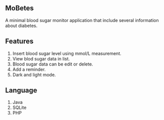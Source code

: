 ## MoBetes
A minimal blood sugar monitor application that include several information about diabetes. 

## Features
1. Insert blood sugar level using mmol/L measurement.
2. View blod sugar data in list.
3. Blood sugar data can be edit or delete.
4. Add a reminder.
5. Dark and light mode.

## Language
1. Java
2. SQLite
3. PHP
